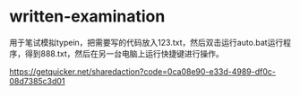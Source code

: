 # written-examination

用于笔试模拟typein，把需要写的代码放入123.txt，然后双击运行auto.bat运行程序，得到888.txt，然后在另一台电脑上运行快捷键进行操作。

https://getquicker.net/sharedaction?code=0ca08e90-e33d-4989-df0c-08d7385c3d01
